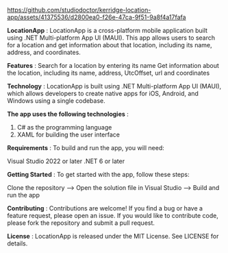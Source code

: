 

https://github.com/studiodoctor/kerridge-location-app/assets/41375536/d2800ea0-f26e-47ca-9f51-9a8f4a17fafa


**LocationApp** : 
LocationApp is a cross-platform mobile application built using .NET Multi-platform App UI (MAUI). This app allows users to search for a location and get information about that location, including its name, address, and coordinates.

**Features** : 
Search for a location by entering its name
Get information about the location, including its name, address, UtcOffset, url and coordinates

**Technology** : 
LocationApp is built using .NET Multi-platform App UI (MAUI), which allows developers to create native apps for iOS, Android, and Windows using a single codebase.

**The app uses the following technologies** : 

1. C# as the programming language
2. XAML for building the user interface

**Requirements** : 
To build and run the app, you will need:

Visual Studio 2022 or later
.NET 6 or later


**Getting Started** : 
To get started with the app, follow these steps:

Clone the repository --> 
Open the solution file in Visual Studio --> 
Build and run the app

**Contributing** : 
Contributions are welcome! If you find a bug or have a feature request, please open an issue. If you would like to contribute code, please fork the repository and submit a pull request.

**License** : 
LocationApp is released under the MIT License. See LICENSE for details.
